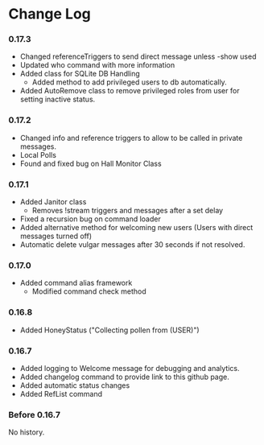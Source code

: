 # Change Log

### 0.17.3
- Changed referenceTriggers to send direct message unless -show used
- Updated who command with more information
- Added class for SQLite DB Handling
  - Added method to add privileged users to db automatically.
- Added AutoRemove class to remove privileged roles from user for setting inactive status.

### 0.17.2
- Changed info and reference triggers to allow to be called in private messages.
- Local Polls
- Found and fixed bug on Hall Monitor Class

### 0.17.1
- Added Janitor class
  - Removes !stream triggers and messages after a set delay
- Fixed a recursion bug on command loader
- Added alternative method for welcoming new users (Users with direct messages turned off)
- Automatic delete vulgar messages after 30 seconds if not resolved.


### 0.17.0
- Added command alias framework
  - Modified command check method

### 0.16.8
- Added HoneyStatus ("Collecting pollen from (USER)")

### 0.16.7
- Added logging to Welcome message for debugging and analytics.
- Added changelog command to provide link to this github page.
- Added automatic status changes
- Added RefList command

### Before 0.16.7
No history.